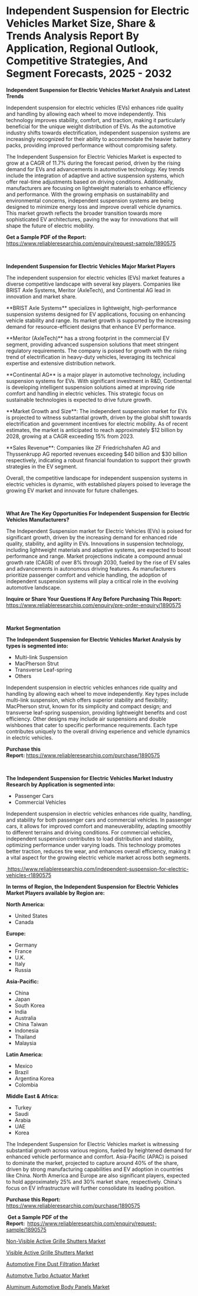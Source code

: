 <p><h1>Independent Suspension for Electric Vehicles Market Size, Share & Trends Analysis Report By Application, Regional Outlook, Competitive Strategies, And Segment Forecasts, 2025 - 2032</h1></p><p><strong>Independent Suspension for Electric Vehicles Market Analysis and Latest Trends</strong></p>
<p><p>Independent suspension for electric vehicles (EVs) enhances ride quality and handling by allowing each wheel to move independently. This technology improves stability, comfort, and traction, making it particularly beneficial for the unique weight distribution of EVs. As the automotive industry shifts towards electrification, independent suspension systems are increasingly recognized for their ability to accommodate the heavier battery packs, providing improved performance without compromising safety.</p><p>The Independent Suspension for Electric Vehicles Market is expected to grow at a CAGR of 11.7% during the forecast period, driven by the rising demand for EVs and advancements in automotive technology. Key trends include the integration of adaptive and active suspension systems, which offer real-time adjustments based on driving conditions. Additionally, manufacturers are focusing on lightweight materials to enhance efficiency and performance. With the growing emphasis on sustainability and environmental concerns, independent suspension systems are being designed to minimize energy loss and improve overall vehicle dynamics. This market growth reflects the broader transition towards more sophisticated EV architectures, paving the way for innovations that will shape the future of electric mobility.</p></p>
<p><strong>Get a Sample PDF of the Report:&nbsp;</strong> <a href="https://www.reliableresearchiq.com/enquiry/request-sample/1890575?utm_campaign=1082&utm_medium=2&utm_source=Github&utm_content=ia&utm_term=31032025&utm_id=independent-suspension-for-electric-vehicles">https://www.reliableresearchiq.com/enquiry/request-sample/1890575</a></p>
<p>&nbsp;</p>
<p><strong>Independent Suspension for Electric Vehicles Major Market Players</strong></p>
<p><p>The independent suspension for electric vehicles (EVs) market features a diverse competitive landscape with several key players. Companies like BRIST Axle Systems, Meritor (AxleTech), and Continental AG lead in innovation and market share.</p><p>**BRIST Axle Systems** specializes in lightweight, high-performance suspension systems designed for EV applications, focusing on enhancing vehicle stability and range. Its market growth is supported by the increasing demand for resource-efficient designs that enhance EV performance.</p><p>**Meritor (AxleTech)** has a strong footprint in the commercial EV segment, providing advanced suspension solutions that meet stringent regulatory requirements. The company is poised for growth with the rising trend of electrification in heavy-duty vehicles, leveraging its technical expertise and extensive distribution network. </p><p>**Continental AG** is a major player in automotive technology, including suspension systems for EVs. With significant investment in R&D, Continental is developing intelligent suspension solutions aimed at improving ride comfort and handling in electric vehicles. This strategic focus on sustainable technologies is expected to drive future growth.</p><p>**Market Growth and Size**: The independent suspension market for EVs is projected to witness substantial growth, driven by the global shift towards electrification and government incentives for electric mobility. As of recent estimates, the market is anticipated to reach approximately $12 billion by 2028, growing at a CAGR exceeding 15% from 2023.</p><p>**Sales Revenue**: Companies like ZF Friedrichshafen AG and Thyssenkrupp AG reported revenues exceeding $40 billion and $30 billion respectively, indicating a robust financial foundation to support their growth strategies in the EV segment.</p><p>Overall, the competitive landscape for independent suspension systems in electric vehicles is dynamic, with established players poised to leverage the growing EV market and innovate for future challenges.</p></p>
<p>&nbsp;</p>
<p><strong>What Are The Key Opportunities For Independent Suspension for Electric Vehicles Manufacturers?</strong></p>
<p><p>The Independent Suspension market for Electric Vehicles (EVs) is poised for significant growth, driven by the increasing demand for enhanced ride quality, stability, and agility in EVs. Innovations in suspension technology, including lightweight materials and adaptive systems, are expected to boost performance and range. Market projections indicate a compound annual growth rate (CAGR) of over 8% through 2030, fueled by the rise of EV sales and advancements in autonomous driving features. As manufacturers prioritize passenger comfort and vehicle handling, the adoption of independent suspension systems will play a critical role in the evolving automotive landscape.</p></p>
<p><strong>Inquire or Share Your Questions If Any Before Purchasing This Report:</strong> <a href="https://www.reliableresearchiq.com/enquiry/pre-order-enquiry/1890575?utm_campaign=1082&utm_medium=2&utm_source=Github&utm_content=ia&utm_term=31032025&utm_id=independent-suspension-for-electric-vehicles">https://www.reliableresearchiq.com/enquiry/pre-order-enquiry/1890575</a></p>
<p>&nbsp;</p>
<p><strong>Market Segmentation</strong></p>
<p><strong>The Independent Suspension for Electric Vehicles Market Analysis by types is segmented into:</strong></p>
<p><ul><li>Multi-link Suspension</li><li>MacPherson Strut</li><li>Transverse Leaf-spring</li><li>Others</li></ul></p>
<p><p>Independent suspension in electric vehicles enhances ride quality and handling by allowing each wheel to move independently. Key types include multi-link suspension, which offers superior stability and flexibility; MacPherson strut, known for its simplicity and compact design; and transverse leaf-spring suspension, providing lightweight benefits and cost efficiency. Other designs may include air suspensions and double wishbones that cater to specific performance requirements. Each type contributes uniquely to the overall driving experience and vehicle dynamics in electric vehicles.</p></p>
<p><strong>Purchase this Report:&nbsp;</strong><a href="https://www.reliableresearchiq.com/purchase/1890575?utm_campaign=1082&utm_medium=2&utm_source=Github&utm_content=ia&utm_term=31032025&utm_id=independent-suspension-for-electric-vehicles">https://www.reliableresearchiq.com/purchase/1890575</a></p>
<p>&nbsp;</p>
<p><strong>The Independent Suspension for Electric Vehicles Market Industry Research by Application is segmented into:</strong></p>
<p><ul><li>Passenger Cars</li><li>Commercial Vehicles</li></ul></p>
<p><p>Independent suspension in electric vehicles enhances ride quality, handling, and stability for both passenger cars and commercial vehicles. In passenger cars, it allows for improved comfort and maneuverability, adapting smoothly to different terrains and driving conditions. For commercial vehicles, independent suspension contributes to load distribution and stability, optimizing performance under varying loads. This technology promotes better traction, reduces tire wear, and enhances overall efficiency, making it a vital aspect for the growing electric vehicle market across both segments.</p></p>
<p><a href="https://www.reliableresearchiq.com/independent-suspension-for-electric-vehicles-r1890575?utm_campaign=1082&utm_medium=2&utm_source=Github&utm_content=ia&utm_term=31032025&utm_id=independent-suspension-for-electric-vehicles">&nbsp;https://www.reliableresearchiq.com/independent-suspension-for-electric-vehicles-r1890575</a></p>
<p><strong>In terms of Region, the Independent Suspension for Electric Vehicles Market Players available by Region are:</strong></p>
<p>
    <p> <strong> North America: </strong>
        <ul>
            <li>United States</li>
            <li>Canada</li>
        </ul>
        </p> 
    <p> <strong> Europe: </strong>
        <ul>
            <li>Germany</li>
            <li>France</li>
            <li>U.K.</li>
            <li>Italy</li>
            <li>Russia</li>
        </ul>
        </p> 
    <p> <strong> Asia-Pacific: </strong>
        <ul>
            <li>China</li>
            <li>Japan</li>
            <li>South Korea</li>
            <li>India</li>
            <li>Australia</li>
            <li>China Taiwan</li>
            <li>Indonesia</li>
            <li>Thailand</li>
            <li>Malaysia</li>
        </ul>
        </p> 
    <p> <strong> Latin America: </strong>
        <ul>
            <li>Mexico</li>
            <li>Brazil</li>
            <li>Argentina Korea</li>
            <li>Colombia</li>
        </ul>
        </p> 
    <p> <strong> Middle East & Africa: </strong>
        <ul>
            <li>Turkey</li>
            <li>Saudi</li>
            <li>Arabia</li>
            <li>UAE</li>
            <li>Korea</li>
        </ul>
    </p>
    </p>
<p><p>The Independent Suspension for Electric Vehicles market is witnessing substantial growth across various regions, fueled by heightened demand for enhanced vehicle performance and comfort. Asia-Pacific (APAC) is poised to dominate the market, projected to capture around 40% of the share, driven by strong manufacturing capabilities and EV adoption in countries like China. North America and Europe are also significant players, expected to hold approximately 25% and 30% market share, respectively. China's focus on EV infrastructure will further consolidate its leading position.</p></p>
<p><strong>Purchase this Report: </strong><a href="https://www.reliableresearchiq.com/purchase/1890575?utm_campaign=1082&utm_medium=2&utm_source=Github&utm_content=ia&utm_term=31032025&utm_id=independent-suspension-for-electric-vehicles">https://www.reliableresearchiq.com/purchase/1890575</a></p>
<p>&nbsp;<strong>Get a Sample PDF of the Report:&nbsp;&nbsp;</strong><a href="https://www.reliableresearchiq.com/enquiry/request-sample/1890575?utm_campaign=1082&utm_medium=2&utm_source=Github&utm_content=ia&utm_term=31032025&utm_id=independent-suspension-for-electric-vehicles">https://www.reliableresearchiq.com/enquiry/request-sample/1890575</a></p>
<p><strong></strong></p>
<p><p><a href="https://github.com/mronmizoe/Market-Research-Report-List-1/blob/main/non-visible-active-grille-shutters-market.md?utm_campaign=1082&utm_medium=2&utm_source=Github&utm_content=ia&utm_term=31032025&utm_id=independent-suspension-for-electric-vehicles">Non-Visible Active Grille Shutters Market</a></p><p><a href="https://github.com/gitfwelday/Market-Research-Report-List-1/blob/main/visible-active-grille-shutters-market.md?utm_campaign=1082&utm_medium=2&utm_source=Github&utm_content=ia&utm_term=31032025&utm_id=independent-suspension-for-electric-vehicles">Visible Active Grille Shutters Market</a></p><p><a href="https://github.com/hayasiorover/Market-Research-Report-List-1/blob/main/automotive-fine-dust-filtration-market.md?utm_campaign=1082&utm_medium=2&utm_source=Github&utm_content=ia&utm_term=31032025&utm_id=independent-suspension-for-electric-vehicles">Automotive Fine Dust Filtration Market</a></p><p><a href="https://github.com/janskudiony/Market-Research-Report-List-1/blob/main/automotve-turbo-actuator-market.md?utm_campaign=1082&utm_medium=2&utm_source=Github&utm_content=ia&utm_term=31032025&utm_id=independent-suspension-for-electric-vehicles">Automotve Turbo Actuator Market</a></p><p><a href="https://github.com/makzzochil/Market-Research-Report-List-1/blob/main/aluminum-automotive-body-panels-market.md?utm_campaign=1082&utm_medium=2&utm_source=Github&utm_content=ia&utm_term=31032025&utm_id=independent-suspension-for-electric-vehicles">Aluminum Automotive Body Panels Market</a></p></p>